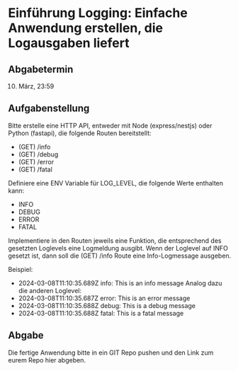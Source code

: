 # Einführung Logging: Einfache Anwendung erstellen, die Logausgaben liefert

## Abgabetermin
10. März, 23:59

## Aufgabenstellung
Bitte erstelle eine HTTP API, entweder mit Node (express/nestjs) oder Python (fastapi), die folgende Routen bereitstellt:

- (GET) /info
- (GET) /debug
- (GET) /error
- (GET) /fatal

Definiere eine ENV Variable für LOG_LEVEL, die folgende Werte enthalten kann:
- INFO
- DEBUG
- ERROR
- FATAL

Implementiere in den Routen jeweils eine Funktion, die entsprechend des gesetzten Loglevels eine Logmeldung ausgibt. Wenn der Loglevel auf INFO gesetzt ist, dann soll die (GET) /info Route eine Info-Logmessage ausgeben.

Beispiel:
- 2024-03-08T11:10:35.689Z info: This is an info message
Analog dazu die anderen Loglevel:
- 2024-03-08T11:10:35.687Z error: This is an error message 
- 2024-03-08T11:10:35.688Z debug: This is a debug message 
- 2024-03-08T11:10:35.688Z fatal: This is a fatal message

## Abgabe
Die fertige Anwendung bitte in ein GIT Repo pushen und den Link zum eurem Repo hier abgeben.